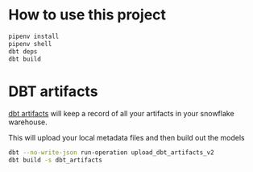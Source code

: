 # How to use this project

```bash
pipenv install
pipenv shell
dbt deps
dbt build
```

# DBT artifacts

[dbt artifacts](https://github.com/brooklyn-data/dbt_artifacts) will keep a record of all your artifacts in your snowflake warehouse.

This will upload your local metadata files and then build out the models
```bash
dbt --no-write-json run-operation upload_dbt_artifacts_v2
dbt build -s dbt_artifacts 
```